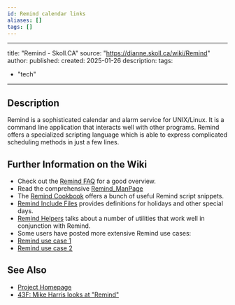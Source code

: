 ```yaml
---
id: Remind calendar links
aliases: []
tags: []
---
```


---
title: "Remind - Skoll.CA"
source: "https://dianne.skoll.ca/wiki/Remind"
author:
published:
created: 2025-01-26
description:
tags:
  - "tech"
---
## Description

Remind is a sophisticated calendar and alarm service for UNIX/Linux. It is a command line application that interacts well with other programs. Remind offers a specialized scripting language which is able to express complicated scheduling methods in just a few lines.

## Further Information on the Wiki

- Check out the [Remind FAQ](https://dianne.skoll.ca/wiki/Remind_FAQ "Remind FAQ") for a good overview.
- Read the comprehensive [Remind\_ManPage](https://dianne.skoll.ca/wiki/Remind_ManPage "Remind ManPage")
- The [Remind Cookbook](https://dianne.skoll.ca/wiki/Remind_Cookbook "Remind Cookbook") offers a bunch of useful Remind script snippets.
- [Remind Include Files](https://dianne.skoll.ca/wiki/Remind_Include_Files "Remind Include Files") provides definitions for holidays and other special days.
- [Remind Helpers](https://dianne.skoll.ca/wiki/Remind_Helpers "Remind Helpers") talks about a number of utilities that work well in conjunction with Remind.
- Some users have posted more extensive Remind use cases:
- [Remind use case 1](https://dianne.skoll.ca/wiki/Remind_use_case_1 "Remind use case 1")
- [Remind use case 2](https://dianne.skoll.ca/wiki/Remind_use_case_2 "Remind use case 2")

## See Also

- [Project Homepage](https://dianne.skoll.ca/projects/remind/)
- [43F: Mike Harris looks at "Remind"](http://www.43folders.com/2005/02/24/guest-mike-harris-looks-at-remind/)
